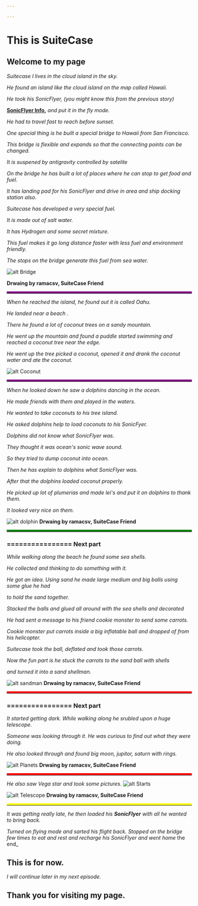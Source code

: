```yaml
---

---
```


# This is SuiteCase 

## Welcome to my page

_Suitecase I lives in the cloud island in the sky._

_He found an island like the cloud island on the map called Hawaii._

_He took his SonicFlyer, (you might know this from the previous story)_

 **[SonicFlyer Info](https://ramacsv.github.io/SuitecaseGarden/),**
_and put it in the fly mode._

_He had to travel fast to reach before sunset._

_One special thing is he  built a special bridge to Hawaii from San Francisco._

_This bridge is flexible and expands so that the connecting points can be changed._

_It is suspened by antigravity controlled by satelite_

_On the bridge he has built a lot of places where he can stop to get food and fuel._

_It has landing pad for his SonicFlyer and drive in area and ship docking station also._

_Suitecase has developed a very special fuel._    

_It is made out of salt water._

_It has Hydrogen and some secret mixture._

_This fuel makes it go long distance faster with less fuel and environment friendly._

_The stops on the bridge generate this fuel from sea water._

![alt Bridge](assets/images/bridgeIMG_3777.svg "Satelite controlled bridge")

<b>Drwaing by ramacsv, SuiteCase Friend</b>
<hr style="border-top:5px solid purple">

_When he reached the island, he found out it is called Oahu._ 

_He landed near a beach ._

_There he found a lot of coconut trees on a sandy mountain._

_He went up the mountain and found a puddle started swimming and reached a coconut tree near the edge._

_He went up the tree picked a coconut, opened it and drank the coconut water and ate the coconut._

![alt Coconut](assets/images/Coconut.svg "Coconuts")
<hr style="border-top:5px solid purple">

_When he looked down he saw a dolphins dancing in  the ocean._

_He made friends with them and played in the waters._

_He wanted to take coconuts to his tree island._

_He asked dolphins help to load coconuts to his SonicFyer._

_Dolphins did not know what SonicFlyer was._

_They thought it was ocean's sonic wave sound._ 

_So they tried to dump coconut into ocean._

_Then he has explain to dolphins what SonicFlyer was._

_After that the dolphins loaded coconut properly._

_He picked up lot of plumerias and made lei's and put it on dolphins to thank them._

_It looked very nice on them._

![alt dolphin](assets/images/dolphinIMG_3776.svg "Dolphins & Plumeria")
<b>Drwaing by ramacsv, SuiteCase Friend</b>
<hr style="border-top:5px solid green">

### ================  Next part

_While walking along the beach he found some sea shells._

_He collected and thinking to do something with it._

_He got an idea. Using sand he made large medium and big balls using some glue he had_

_to hold the sand together._

_Stacked the balls and glued all around with the sea shells and decorated_

_He had sent a message to his friend cookie monster to send some carrots._

_Cookie monster put carrots inside a big inflatable ball and dropped of from his helicopter._

_Suitecase took the ball, deflated and took those carrots._

_Now the fun part is he stuck the carrots to the sand ball with shells_      

_and turned it into a sand shellman._

![alt sandman](assets/images/sandman.svg "sand shellman")
<b>Drwaing by ramacsv, SuiteCase Friend</b>
<hr style="border-top:5px solid red">

### ================  Next part

_It started getting dark. While walking along he srubled upon a huge telescope._

_Someone was looking through it. He was curious to find out what they were doing._

_He also looked through and found big moon, jupitor, saturn with rings._

![alt Planets](assets/images/planetIMG_3768.svg "Planets")
<b>Drwaing by ramacsv, SuiteCase Friend</b>
<hr style="border-top:5px solid red">

_He also saw Vega star and took some pictures._
![alt Starts](assets/images/startsIMG_3767.svg "Stars")

![alt Telescope](assets/images/telescopeIMG_3766.svg "Telescope")
<b>Drwaing by ramacsv, SuiteCase Friend</b>
<hr style="border-top:5px solid yellow">

_It was getting really late, he then loaded his **SonicFlyer** with all he wanted to bring back._

_Turned on flying mode and sarted his flight back. Stopped on the bridge few times to eat and rest and recharge his SonicFlyer and went home_
the end_
## **This is for now.**

*I will continue later in my next episode.*

## Thank you for visiting my page.


